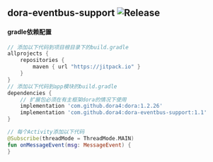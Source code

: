 dora-eventbus-support
![Release](https://jitpack.io/v/dora4/dora-eventbus-support.svg)
--------------------------------

#### gradle依赖配置

```groovy
// 添加以下代码到项目根目录下的build.gradle
allprojects {
    repositories {
        maven { url "https://jitpack.io" }
    }
}
// 添加以下代码到app模块的build.gradle
dependencies {
    // 扩展包必须在有主框架dora的情况下使用
    implementation 'com.github.dora4:dora:1.2.26'
    implementation 'com.github.dora4:dora-eventbus-support:1.1'
}
```

```kotlin
// 每个Activity添加以下代码
@Subscribe(threadMode = ThreadMode.MAIN)
fun onMessageEvent(msg: MessageEvent) {
}
```
